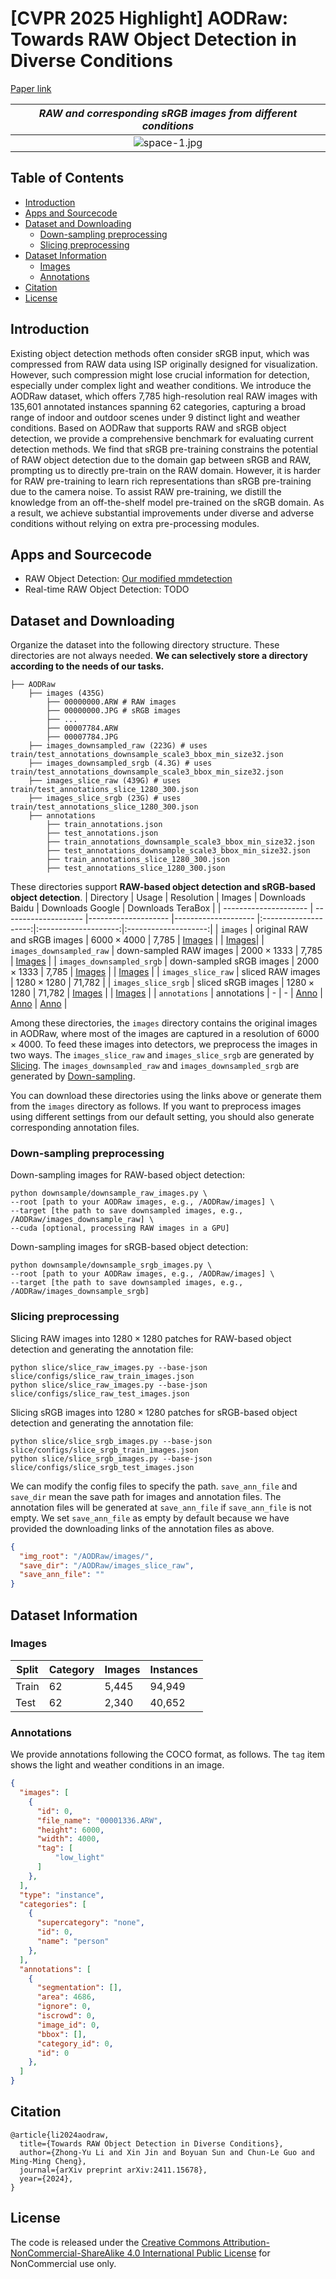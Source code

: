 # [CVPR 2025 Highlight] AODRaw: Towards RAW Object Detection in Diverse Conditions

[Paper link](https://arxiv.org/abs/2411.15678)


| *RAW and corresponding sRGB images from different conditions* |
|:--:| 
| ![space-1.jpg](images/examples.jpg) | 

## Table of Contents

- [Introduction](#introduction)
- [Apps and Sourcecode](#apps-and-sourcecode)
- [Dataset and Downloading](#dataset-and-downloading)
    - [Down-sampling preprocessing](#down-sampling-preprocessing)
    - [Slicing preprocessing](#slicing-preprocessing)
- [Dataset Information](#dataset-information)
    - [Images](#images)
    - [Annotations](#annotations)
- [Citation](#citation)
- [License](#license)


## Introduction

Existing object detection methods often consider sRGB input, which was compressed from RAW data using ISP originally designed for visualization. However, such compression might lose crucial information for detection, especially under complex light and weather conditions. We introduce the AODRaw dataset, which offers 7,785 high-resolution real RAW images with 135,601 annotated instances spanning 62 categories, capturing a broad range of indoor and outdoor scenes under 9 distinct light and weather conditions. Based on AODRaw that supports RAW and sRGB object detection, we provide a comprehensive benchmark for evaluating current detection methods. We find that sRGB pre-training constrains the potential of RAW object detection due to the domain gap between sRGB and RAW, prompting us to directly pre-train on the RAW domain. However, it is harder for RAW pre-training to learn rich representations than sRGB pre-training due to the camera noise. To assist RAW pre-training, we distill the knowledge from an off-the-shelf model pre-trained on the sRGB domain. As a result, we achieve substantial improvements under diverse and adverse conditions without relying on extra pre-processing modules. 


## Apps and Sourcecode

- RAW Object Detection: [Our modified mmdetection]()
- Real-time RAW Object Detection: TODO


## Dataset and Downloading

Organize the dataset into the following directory structure. These directories are not always needed. **We can selectively store a directory according to the needs of our tasks.**

```
├── AODRaw
    ├── images (435G)
        ├── 00000000.ARW # RAW images
        ├── 00000000.JPG # sRGB images
        ├── ...
        ├── 00007784.ARW
        ├── 00007784.JPG
    ├── images_downsampled_raw (223G) # uses train/test_annotations_downsample_scale3_bbox_min_size32.json
    ├── images_downsampled_srgb (4.3G) # uses train/test_annotations_downsample_scale3_bbox_min_size32.json
    ├── images_slice_raw (439G) # uses train/test_annotations_slice_1280_300.json
    ├── images_slice_srgb (23G) # uses train/test_annotations_slice_1280_300.json
    ├── annotations        
        ├── train_annotations.json
        ├── test_annotations.json
        ├── train_annotations_downsample_scale3_bbox_min_size32.json
        ├── test_annotations_downsample_scale3_bbox_min_size32.json
        ├── train_annotations_slice_1280_300.json
        ├── test_annotations_slice_1280_300.json
```

These directories support **RAW-based object detection and sRGB-based object detection**.
|           Directory          |         Usage         | Resolution | Images | Downloads Baidu | Downloads Google | Downloads TeraBox |
|  ---------------------  | -------------------- |-------------------- |-------------------- |:--------------------:|:--------------------:|:--------------------:|
| `images` | original RAW and sRGB images | $6000\times 4000$ | 7,785 | [Images](https://pan.baidu.com/s/1WqPZz_E9godci3FHlx07EQ?pwd=i2dv) | | [Images](https://terabox.com/s/1QMnQ7z0V9Wy79pBylG5ZBw)|
| `images_downsampled_raw`       |       down-sampled RAW images  |    $2000\times 1333$    | 7,785       | [Images](https://pan.baidu.com/s/1QvqKuBPIgWXzdoABo-L-MQ?pwd=5v4a) |
| `images_downsampled_srgb`   |       down-sampled sRGB images |   $2000\times 1333$  | 7,785   | [Images](https://pan.baidu.com/s/1_56k-Tr1JGDI99xFugPGtQ?pwd=aerr) | | [Images](https://terabox.com/s/1QerBpH6FaGCE05cXks2XxQ) |
| `images_slice_raw`       |        sliced RAW images   | $1280\times 1280$   | 71,782 |
| `images_slice_srgb`   |         sliced sRGB images   |   $1280\times 1280$   | 71,782    | [Images](https://pan.baidu.com/s/1BwKE9idUTLiw8Hi_PYnL1Q?pwd=n4cu) | | [Images](https://terabox.com/s/1FOtFtFbRbmghYsCCodqwUg) |
| `annotations` | annotations | - | - | [Anno](https://pan.baidu.com/s/1dTPdAyONrgo5uzedAzdBLw?pwd=1t95) | [Anno](https://drive.google.com/file/d/1VEm1TRur7UgjzzEB2vx1kApC1xvceMzS/view?usp=sharing) |  [Anno](https://terabox.com/s/1_shu40gxKZl3XMN99SF2YQ)   | 

Among these directories, 
the `images` directory contains the original images in AODRaw, where 
most of the images are captured in a resolution of $6000\times 4000$. To feed these images into detectors, we preprocess the images in two ways. 
The `images_slice_raw` and `images_slice_srgb` are generated by [Slicing](#slicing-preprocessing). 
The `images_downsampled_raw` and `images_downsampled_srgb` are generated by [Down-sampling](#down-sampling-preprocessing). 

You can download these directories using the links above or generate them from the `images` directory as follows. If you want to preprocess images using different settings from our default setting, you should also generate corresponding annotation files.

### Down-sampling preprocessing

Down-sampling images for RAW-based object detection:
```shell
python downsample/downsample_raw_images.py \
--root [path to your AODRaw images, e.g., /AODRaw/images] \
--target [the path to save downsampled images, e.g., /AODRaw/images_downsample_raw] \
--cuda [optional, processing RAW images in a GPU]
```

Down-sampling images for sRGB-based object detection:
```shell
python downsample/downsample_srgb_images.py \
--root [path to your AODRaw images, e.g., /AODRaw/images] \
--target [the path to save downsampled images, e.g., /AODRaw/images_downsample_srgb]
```

### Slicing preprocessing

Slicing RAW images into $1280\times 1280$ patches for RAW-based object detection and generating the annotation file:
```shell
python slice/slice_raw_images.py --base-json slice/configs/slice_raw_train_images.json
python slice/slice_raw_images.py --base-json slice/configs/slice_raw_test_images.json
```

Slicing sRGB images into $1280\times 1280$ patches for sRGB-based object detection and generating the annotation file:
```shell
python slice/slice_srgb_images.py --base-json slice/configs/slice_srgb_train_images.json
python slice/slice_srgb_images.py --base-json slice/configs/slice_srgb_test_images.json
```

We can modify the config files to specify the path. `save_ann_file` and `save_dir` mean the save path for images and annotation files. The annotation files will be generated at `save_ann_file` if `save_ann_file` is not empty. We set `save_ann_file` as empty by default because 
we have provided the downloading links of the annotation files as above.

```json
{
  "img_root": "/AODRaw/images/", 
  "save_dir": "/AODRaw/images_slice_raw",
  "save_ann_file": ""
}
```


## Dataset Information

### Images

|  Split | Category |  Images  | Instances |
| ------ |----------| -------- |  -------  |
| Train  |    62    |  5,445   |  94,949  |
| Test   |    62    |  2,340  |   40,652  |

### Annotations

We provide annotations following the COCO format, as follows. The `tag` item shows the light and weather conditions in an image.

```json
{
  "images": [
    {
      "id": 0,
      "file_name": "00001336.ARW",
      "height": 6000, 
      "width": 4000, 
      "tag": [
          "low_light" 
      ]
    },
  ], 
  "type": "instance",
  "categories": [
    {
      "supercategory": "none",
      "id": 0,
      "name": "person"
    },
  ], 
  "annotations": [
    {
      "segmentation": [],
      "area": 4686,
      "ignore": 0,
      "iscrowd": 0,
      "image_id": 0,
      "bbox": [],
      "category_id": 0,
      "id": 0
    },
  ]
}
```

## Citation
```
@article{li2024aodraw,
  title={Towards RAW Object Detection in Diverse Conditions}, 
  author={Zhong-Yu Li and Xin Jin and Boyuan Sun and Chun-Le Guo and Ming-Ming Cheng},
  journal={arXiv preprint arXiv:2411.15678},
  year={2024},
}
```

## License

The code is released under the [Creative Commons Attribution-NonCommercial-ShareAlike 4.0 International Public License](https://creativecommons.org/licenses/by-nc-sa/4.0/legalcode) for NonCommercial use only.
